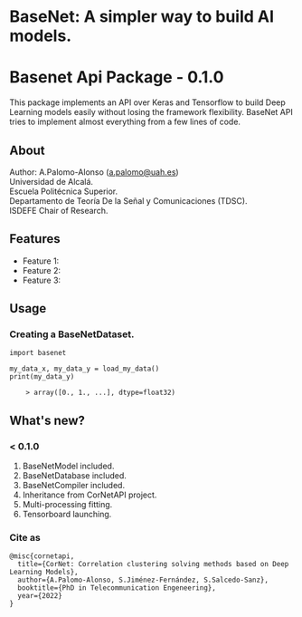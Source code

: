 # BaseNet: A simpler way to build AI models.


# Basenet Api Package - 0.1.0

This package implements an API over Keras and Tensorflow to build Deep Learning models easily without losing the
framework flexibility. BaseNet API tries to implement almost everything from a few lines of code.

## About ##

Author: A.Palomo-Alonso (a.palomo@uah.es)\
Universidad de Alcalá.\
Escuela Politécnica Superior.\
Departamento de Teoría De la Señal y Comunicaciones (TDSC).\
ISDEFE Chair of Research.

## Features

* Feature 1:
* Feature 2:
* Feature 3:

## Usage

### Creating a BaseNetDataset.

    import basenet

    my_data_x, my_data_y = load_my_data()
    print(my_data_y)

        > array([0., 1., ...], dtype=float32)



## What's new?

### < 0.1.0
1. BaseNetModel included.
2. BaseNetDatabase included.
3. BaseNetCompiler included.
4. Inheritance from CorNetAPI project.
5. Multi-processing fitting.
6. Tensorboard launching.


### Cite as

~~~
@misc{cornetapi,
  title={CorNet: Correlation clustering solving methods based on Deep Learning Models},
  author={A.Palomo-Alonso, S.Jiménez-Fernández, S.Salcedo-Sanz},
  booktitle={PhD in Telecommunication Engeneering},
  year={2022}
}
~~~
